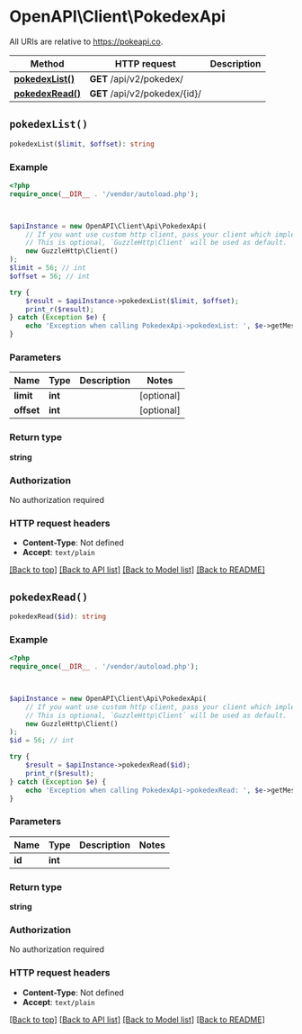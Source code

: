 # OpenAPI\Client\PokedexApi

All URIs are relative to https://pokeapi.co.

Method | HTTP request | Description
------------- | ------------- | -------------
[**pokedexList()**](PokedexApi.md#pokedexList) | **GET** /api/v2/pokedex/ | 
[**pokedexRead()**](PokedexApi.md#pokedexRead) | **GET** /api/v2/pokedex/{id}/ | 


## `pokedexList()`

```php
pokedexList($limit, $offset): string
```



### Example

```php
<?php
require_once(__DIR__ . '/vendor/autoload.php');



$apiInstance = new OpenAPI\Client\Api\PokedexApi(
    // If you want use custom http client, pass your client which implements `GuzzleHttp\ClientInterface`.
    // This is optional, `GuzzleHttp\Client` will be used as default.
    new GuzzleHttp\Client()
);
$limit = 56; // int
$offset = 56; // int

try {
    $result = $apiInstance->pokedexList($limit, $offset);
    print_r($result);
} catch (Exception $e) {
    echo 'Exception when calling PokedexApi->pokedexList: ', $e->getMessage(), PHP_EOL;
}
```

### Parameters

Name | Type | Description  | Notes
------------- | ------------- | ------------- | -------------
 **limit** | **int**|  | [optional]
 **offset** | **int**|  | [optional]

### Return type

**string**

### Authorization

No authorization required

### HTTP request headers

- **Content-Type**: Not defined
- **Accept**: `text/plain`

[[Back to top]](#) [[Back to API list]](../../README.md#endpoints)
[[Back to Model list]](../../README.md#models)
[[Back to README]](../../README.md)

## `pokedexRead()`

```php
pokedexRead($id): string
```



### Example

```php
<?php
require_once(__DIR__ . '/vendor/autoload.php');



$apiInstance = new OpenAPI\Client\Api\PokedexApi(
    // If you want use custom http client, pass your client which implements `GuzzleHttp\ClientInterface`.
    // This is optional, `GuzzleHttp\Client` will be used as default.
    new GuzzleHttp\Client()
);
$id = 56; // int

try {
    $result = $apiInstance->pokedexRead($id);
    print_r($result);
} catch (Exception $e) {
    echo 'Exception when calling PokedexApi->pokedexRead: ', $e->getMessage(), PHP_EOL;
}
```

### Parameters

Name | Type | Description  | Notes
------------- | ------------- | ------------- | -------------
 **id** | **int**|  |

### Return type

**string**

### Authorization

No authorization required

### HTTP request headers

- **Content-Type**: Not defined
- **Accept**: `text/plain`

[[Back to top]](#) [[Back to API list]](../../README.md#endpoints)
[[Back to Model list]](../../README.md#models)
[[Back to README]](../../README.md)
